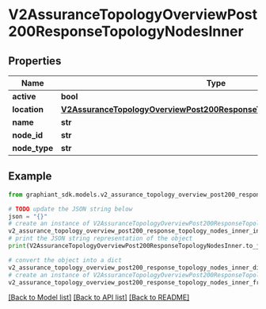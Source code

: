 # V2AssuranceTopologyOverviewPost200ResponseTopologyNodesInner


## Properties

Name | Type | Description | Notes
------------ | ------------- | ------------- | -------------
**active** | **bool** |  | [optional] 
**location** | [**V2AssuranceTopologyOverviewPost200ResponseTopologyNodesInnerLocation**](V2AssuranceTopologyOverviewPost200ResponseTopologyNodesInnerLocation.md) |  | [optional] 
**name** | **str** |  | [optional] 
**node_id** | **str** |  | [optional] 
**node_type** | **str** |  | [optional] 

## Example

```python
from graphiant_sdk.models.v2_assurance_topology_overview_post200_response_topology_nodes_inner import V2AssuranceTopologyOverviewPost200ResponseTopologyNodesInner

# TODO update the JSON string below
json = "{}"
# create an instance of V2AssuranceTopologyOverviewPost200ResponseTopologyNodesInner from a JSON string
v2_assurance_topology_overview_post200_response_topology_nodes_inner_instance = V2AssuranceTopologyOverviewPost200ResponseTopologyNodesInner.from_json(json)
# print the JSON string representation of the object
print(V2AssuranceTopologyOverviewPost200ResponseTopologyNodesInner.to_json())

# convert the object into a dict
v2_assurance_topology_overview_post200_response_topology_nodes_inner_dict = v2_assurance_topology_overview_post200_response_topology_nodes_inner_instance.to_dict()
# create an instance of V2AssuranceTopologyOverviewPost200ResponseTopologyNodesInner from a dict
v2_assurance_topology_overview_post200_response_topology_nodes_inner_from_dict = V2AssuranceTopologyOverviewPost200ResponseTopologyNodesInner.from_dict(v2_assurance_topology_overview_post200_response_topology_nodes_inner_dict)
```
[[Back to Model list]](../README.md#documentation-for-models) [[Back to API list]](../README.md#documentation-for-api-endpoints) [[Back to README]](../README.md)


